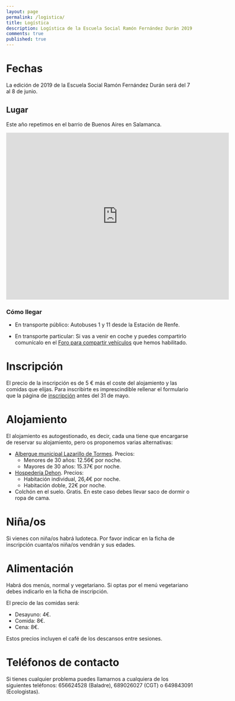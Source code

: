 ```yaml
---
layout: page
permalink: /logistica/
title: Logística
description: Logística de la Escuela Social Ramón Fernández Durán 2019
comments: true
published: true
---
```


# Fechas

La edición de 2019 de la Escuela Social Ramón Fernández Durán será del 7 al 8 de junio.

## Lugar

Este año repetimos en el barrio de Buenos Aires en Salamanca.

<div style="text-align: center">
<iframe src="https://www.google.com/maps/embed?pb=!1m18!1m12!1m3!1d3013.1977509864723!2d-5.706923680712986!3d40.95524655560456!2m3!1f0!2f0!3f0!3m2!1i1024!2i768!4f13.1!3m3!1m2!1s0xd3f27bdd89fdd87%3A0x93cddc2fd3cbcb55!2sASDECOBA!5e0!3m2!1ses!2ses!4v1518954592467" width="600" height="450" frameborder="0" style="border:0"></iframe>
</div>

### Cómo llegar

- En transporte público: Autobuses 1 y 11 desde la Estación de Renfe.

- En transporte particular: Si vas a venir en coche y puedes compartirlo comunícalo en el [Foro para compartir vehículos](/compartir-vehiculo.html) que hemos habilitado.

# Inscripción

El precio de la inscripción es de 5 € más el coste del alojamiento y las comidas que elijas. Para inscribirte es imprescindible rellenar el formulario que la página de [inscripción](/inscripcion/index.html) antes del 31 de mayo.

# Alojamiento

El alojamiento es autogestionado, es decir, cada una tiene que encargarse de reservar su alojamiento, pero os proponemos varias alternativas:

- [Albergue municipal Lazarillo de Tormes](http://www.alberguesalamancamunicipal.com/). Precios:
  - Menores de 30 años: 12.56€ por noche.
  - Mayores de 30 años: 15.37€ por noche.
- [Hospedería Dehon](http://www.hospederiadehon.com/). Precios:
  - Habitación individual, 26,4€ por noche.
  - Habitación doble, 22€ por noche.
- Colchón en el suelo. Gratis. En este caso debes llevar saco de dormir o ropa de cama.

# Niña/os

Si vienes con niña/os habrá ludoteca. Por favor indicar en la ficha de inscripción cuanta/os niña/os vendrán y sus edades.

# Alimentación

Habrá dos menús, normal y vegetariano. Si optas por el menú vegetariano debes indicarlo en la ficha de inscripción.

El precio de las comidas será:

- Desayuno: 4€.
- Comida: 8€.
- Cena: 8€.

Estos precios incluyen el café de los descansos entre sesiones.

# Teléfonos de contacto

Si tienes cualquier problema puedes llamarnos a cualquiera de los siguientes teléfonos: 656624528 (Baladre), 689026027 (CGT) o 649843091 (Ecologistas).
